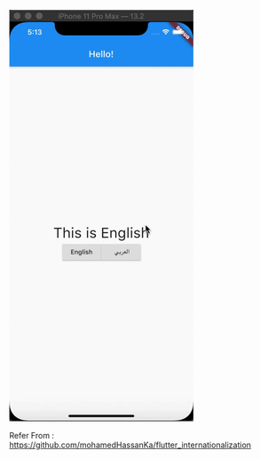 ![alt text](https://github.com/shrikanttanwade/flutter_internationalization/blob/master/LocalizationDemo.gif)

Refer From : https://github.com/mohamedHassanKa/flutter_internationalization
